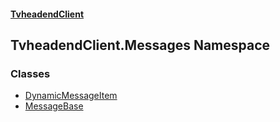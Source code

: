 #### [TvheadendClient](./index.md 'index')
## TvheadendClient.Messages Namespace
### Classes
- [DynamicMessageItem](./TvheadendClient-Messages-DynamicMessageItem.md 'TvheadendClient.Messages.DynamicMessageItem')
- [MessageBase](./TvheadendClient-Messages-MessageBase.md 'TvheadendClient.Messages.MessageBase')
